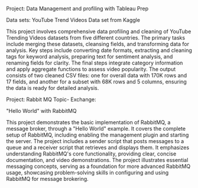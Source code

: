 Project: Data Management and profiling with Tableau Prep

Data sets: YouTube Trend Videos Data set from Kaggle

This project involves comprehensive data profiling and cleaning of YouTube Trending Videos datasets from five different countries. The primary tasks include merging these datasets, cleansing fields, and transforming data for analysis. Key steps include converting date formats, extracting and cleaning tags for keyword analysis, preparing text for sentiment analysis, and renaming fields for clarity. The final steps integrate category information and apply aggregate functions to assess video popularity. The output consists of two cleaned CSV files: one for overall data with 170K rows and 17 fields, and another for a subset with 68K rows and 5 columns, ensuring the data is ready for detailed analysis.

Project: Rabbit MQ Topic- Exchange:

"Hello World" with RabbitMQ

This project demonstrates the basic implementation of RabbitMQ, a message broker, through a "Hello World" example. It covers the complete setup of RabbitMQ, including enabling the management plugin and starting the server. The project includes a sender script that posts messages to a queue and a receiver script that retrieves and displays them. It emphasizes understanding RabbitMQ's core functionality, providing clear, concise documentation, and video demonstrations. The project illustrates essential messaging concepts, serving as a foundation for more advanced RabbitMQ usage, showcasing problem-solving skills in configuring and using RabbitMQ for message brokering.
